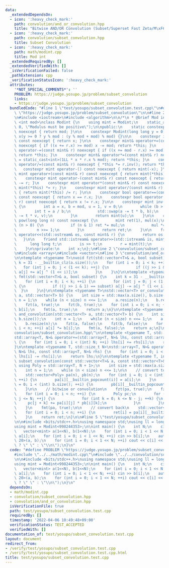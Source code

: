 ```yaml
---
data:
  _extendedDependsOn:
  - icon: ':heavy_check_mark:'
    path: convolution/and_or_convolution.hpp
    title: "Bitwise AND/OR Convolution (Subset/Superset Fast Zeta/M\xF6bius Transform)"
  - icon: ':heavy_check_mark:'
    path: convolution/subset_convolution.hpp
    title: Subset Convolution
  - icon: ':heavy_check_mark:'
    path: math/modint.cpp
    title: Mod int
  _extendedRequiredBy: []
  _extendedVerifiedWith: []
  _isVerificationFailed: false
  _pathExtension: cpp
  _verificationStatusIcon: ':heavy_check_mark:'
  attributes:
    '*NOT_SPECIAL_COMMENTS*': ''
    PROBLEM: https://judge.yosupo.jp/problem/subset_convolution
    links:
    - https://judge.yosupo.jp/problem/subset_convolution
  bundledCode: "#line 1 \"test/yosupo/subset_convolution.test.cpp\"\n#define PROBLEM\
    \ \"https://judge.yosupo.jp/problem/subset_convolution\"\n\n#line 2 \"math/modint.cpp\"\
    \n#include <iostream>\n#include <algorithm>\n\n/*\n * @brief Mod int\n */\ntemplate\
    \ <int mod>\nclass Modint {\n    using mint = Modint;\n    static_assert(mod >\
    \ 0, \"Modulus must be positive\");\n\npublic:\n    static constexpr int get_mod()\
    \ noexcept { return mod; }\n\n    constexpr Modint(long long y = 0) noexcept :\
    \ x(y >= 0 ? y % mod : (y % mod + mod) % mod) {}\n\n    constexpr int value()\
    \ const noexcept { return x; }\n\n    constexpr mint& operator+=(const mint& r)\
    \ noexcept { if ((x += r.x) >= mod) x -= mod; return *this; }\n    constexpr mint&\
    \ operator-=(const mint& r) noexcept { if ((x += mod - r.x) >= mod) x -= mod;\
    \ return *this; }\n    constexpr mint& operator*=(const mint& r) noexcept { x\
    \ = static_cast<int>(1LL * x * r.x % mod); return *this; }\n    constexpr mint&\
    \ operator/=(const mint& r) noexcept { *this *= r.inv(); return *this; }\n\n \
    \   constexpr mint operator-() const noexcept { return mint(-x); }\n\n    constexpr\
    \ mint operator+(const mint& r) const noexcept { return mint(*this) += r; }\n\
    \    constexpr mint operator-(const mint& r) const noexcept { return mint(*this)\
    \ -= r; }\n    constexpr mint operator*(const mint& r) const noexcept { return\
    \ mint(*this) *= r; }\n    constexpr mint operator/(const mint& r) const noexcept\
    \ { return mint(*this) /= r; }\n\n    constexpr bool operator==(const mint& r)\
    \ const noexcept { return x == r.x; }\n    constexpr bool operator!=(const mint&\
    \ r) const noexcept { return x != r.x; }\n\n    constexpr mint inv() const noexcept\
    \ {\n        int a = x, b = mod, u = 1, v = 0;\n        while (b > 0) {\n    \
    \        int t = a / b;\n            std::swap(a -= t * b, b);\n            std::swap(u\
    \ -= t * v, v);\n        }\n        return mint(u);\n    }\n\n    constexpr mint\
    \ pow(long long n) const noexcept {\n        mint ret(1), mul(x);\n        while\
    \ (n > 0) {\n            if (n & 1) ret *= mul;\n            mul *= mul;\n   \
    \         n >>= 1;\n        }\n        return ret;\n    }\n\n    friend std::ostream&\
    \ operator<<(std::ostream& os, const mint& r) {\n        return os << r.x;\n \
    \   }\n\n    friend std::istream& operator>>(std::istream& is, mint& r) {\n  \
    \      long long t;\n        is >> t;\n        r = mint(t);\n        return is;\n\
    \    }\n\nprivate:\n    int x;\n};\n#line 2 \"convolution/subset_convolution.hpp\"\
    \n#include <array>\n#include <vector>\n#line 3 \"convolution/and_or_convolution.hpp\"\
    \n\ntemplate <typename T>\nvoid fzt(std::vector<T>& a, bool subset) {\n    int\
    \ k = 31 - __builtin_clz(a.size());\n    for (int i = 0; i < k; ++i) {\n     \
    \   for (int j = 0; j < (1 << k); ++j) {\n            if ((j >> i & 1) == subset)\
    \ a[j] += a[j ^ (1 << i)];\n        }\n    }\n}\n\ntemplate <typename T>\nvoid\
    \ fmt(std::vector<T>& a, bool subset) {\n    int k = 31 - __builtin_clz(a.size());\n\
    \    for (int i = 0; i < k; ++i) {\n        for (int j = 0; j < (1 << k); ++j)\
    \ {\n            if ((j >> i & 1) == subset) a[j] -= a[j ^ (1 << i)];\n      \
    \  }\n    }\n}\n\ntemplate <typename T>\nstd::vector<T> or_convolution(std::vector<T>\
    \ a, std::vector<T> b) {\n    int size = std::max(a.size(), b.size());\n    int\
    \ n = 1;\n    while (n < size) n <<= 1;\n    a.resize(n);\n    b.resize(n);\n\
    \    fzt(a, true);\n    fzt(b, true);\n    for (int i = 0; i < n; ++i) a[i] *=\
    \ b[i];\n    fmt(a, true);\n    return a;\n}\n\ntemplate <typename T>\nstd::vector<T>\
    \ and_convolution(std::vector<T> a, std::vector<T> b) {\n    int size = std::max(a.size(),\
    \ b.size());\n    int n = 1;\n    while (n < size) n <<= 1;\n    a.resize(n);\n\
    \    b.resize(n);\n    fzt(a, false);\n    fzt(b, false);\n    for (int i = 0;\
    \ i < n; ++i) a[i] *= b[i];\n    fmt(a, false);\n    return a;\n}\n#line 5 \"\
    convolution/subset_convolution.hpp\"\n\ntemplate <typename T, std::size_t N>\n\
    std::array<T, N>& operator+=(std::array<T, N>& lhs, const std::array<T, N>& rhs)\
    \ {\n    for (int i = 0; i < (int) N; ++i) lhs[i] += rhs[i];\n    return lhs;\n\
    }\n\ntemplate <typename T, std::size_t N>\nstd::array<T, N>& operator-=(std::array<T,\
    \ N>& lhs, const std::array<T, N>& rhs) {\n    for (int i = 0; i < (int) N; ++i)\
    \ lhs[i] -= rhs[i];\n    return lhs;\n}\n\ntemplate <typename T, int N>\nstd::vector<T>\
    \ subset_convolution(const std::vector<T>& a, const std::vector<T>& b) {\n   \
    \ using Poly = std::array<T, N + 1>;\n    int size = std::max(a.size(), b.size());\n\
    \    int n = 1;\n    while (n < size) n <<= 1;\n\n    // convert to polynomials\n\
    \    std::vector<Poly> pa(n), pb(n);\n    for (int i = 0; i < (int) a.size();\
    \ ++i) {\n        pa[i][__builtin_popcount(i)] = a[i];\n    }\n    for (int i\
    \ = 0; i < (int) b.size(); ++i) {\n        pb[i][__builtin_popcount(i)] = b[i];\n\
    \    }\n\n    // bitwise or convolution\n    fzt(pa, true);\n    fzt(pb, true);\n\
    \    for (int i = 0; i < n; ++i) {\n        Poly pc;\n        for (int j = 0;\
    \ j <= N; ++j) {\n            for (int k = 0; k <= N - j; ++k) {\n           \
    \     pc[j + k] += pa[i][j] * pb[i][k];\n            }\n        }\n        pa[i].swap(pc);\n\
    \    }\n    fmt(pa, true);\n\n    // convert back\n    std::vector<T> ret(n);\n\
    \    for (int i = 0; i < n; ++i) {\n        ret[i] = pa[i][__builtin_popcount(i)];\n\
    \    }\n    return ret;\n}\n\n#line 5 \"test/yosupo/subset_convolution.test.cpp\"\
    \n\n#include <bits/stdc++.h>\nusing namespace std;\nusing ll = long long;\n\n\
    using mint = Modint<998244353>;\n\nint main() {\n    int N;\n    cin >> N;\n \
    \   vector<mint> a(1<<N), b(1<<N);\n    for (int i = 0; i < 1 << N; ++i) cin >>\
    \ a[i];\n    for (int i = 0; i < 1 << N; ++i) cin >> b[i];\n    auto c = subset_convolution<mint,\
    \ 20>(a, b);\n    for (int i = 0; i < 1 << N; ++i) cout << c[i] << (i < (1<<N)-1\
    \ ? \" \" : \"\\n\");\n}\n"
  code: "#define PROBLEM \"https://judge.yosupo.jp/problem/subset_convolution\"\n\n\
    #include \"../../math/modint.cpp\"\n#include \"../../convolution/subset_convolution.hpp\"\
    \n\n#include <bits/stdc++.h>\nusing namespace std;\nusing ll = long long;\n\n\
    using mint = Modint<998244353>;\n\nint main() {\n    int N;\n    cin >> N;\n \
    \   vector<mint> a(1<<N), b(1<<N);\n    for (int i = 0; i < 1 << N; ++i) cin >>\
    \ a[i];\n    for (int i = 0; i < 1 << N; ++i) cin >> b[i];\n    auto c = subset_convolution<mint,\
    \ 20>(a, b);\n    for (int i = 0; i < 1 << N; ++i) cout << c[i] << (i < (1<<N)-1\
    \ ? \" \" : \"\\n\");\n}\n"
  dependsOn:
  - math/modint.cpp
  - convolution/subset_convolution.hpp
  - convolution/and_or_convolution.hpp
  isVerificationFile: true
  path: test/yosupo/subset_convolution.test.cpp
  requiredBy: []
  timestamp: '2022-04-06 10:49:48+09:00'
  verificationStatus: TEST_ACCEPTED
  verifiedWith: []
documentation_of: test/yosupo/subset_convolution.test.cpp
layout: document
redirect_from:
- /verify/test/yosupo/subset_convolution.test.cpp
- /verify/test/yosupo/subset_convolution.test.cpp.html
title: test/yosupo/subset_convolution.test.cpp
---
```

